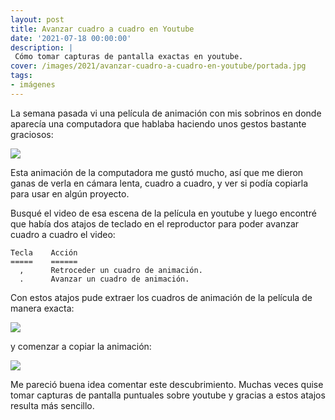 ```yaml
---
layout: post
title: Avanzar cuadro a cuadro en Youtube
date: '2021-07-18 00:00:00'
description: |
 Cómo tomar capturas de pantalla exactas en youtube.
cover: /images/2021/avanzar-cuadro-a-cuadro-en-youtube/portada.jpg
tags:
- imágenes
---
```


La semana pasada vi una película de animación con mis sobrinos
en donde aparecía una computadora que hablaba haciendo unos
gestos bastante graciosos:

![](/images/2021/avanzar-cuadro-a-cuadro-en-youtube/pelicula.jpg)

Esta animación de la computadora me gustó mucho, así que me dieron ganas de
verla en cámara lenta, cuadro a cuadro, y ver si podía copiarla para usar en
algún proyecto.

Busqué el video de esa escena de la película en youtube
y luego encontré que había dos atajos de teclado en el reproductor para
poder avanzar cuadro a cuadro el video:

```
Tecla    Acción
=====    ======
  ,      Retroceder un cuadro de animación.
  .      Avanzar un cuadro de animación.
````

Con estos atajos pude extraer los cuadros de animación de la
película de manera exacta:

![](/images/2021/avanzar-cuadro-a-cuadro-en-youtube/animacion.jpg)

y comenzar a copiar la animación:

![](/images/2021/avanzar-cuadro-a-cuadro-en-youtube/ase.png)

Me pareció buena idea comentar este descubrimiento. Muchas veces
quise tomar capturas de pantalla puntuales sobre youtube y gracias
a estos atajos resulta más sencillo.


